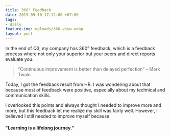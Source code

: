 ```yaml
---
title: 360° Feedback
date: 2019-09-10 17:12:00 +07:00
tags:
- daily
feature-img: uploads/360-view.webp
layout: post
---
```


In the end of Q3, my company has 360° feedback, which is a feedback process where not only your superior but your peers and direct reports evaluate you.

> “Continuous improvement is better than delayed perfection”
– Mark Twain

Today, I got the feedback result from HR. I was wondering about that because most of feedback were positive, especially about my technical and communication skills.

I overlooked this points and always thought I needed to improve more and more, but this feedback let me realize my skill was fairly well. However, I believed I still needed to improve myself because
#### "Learning is a lifelong journey."